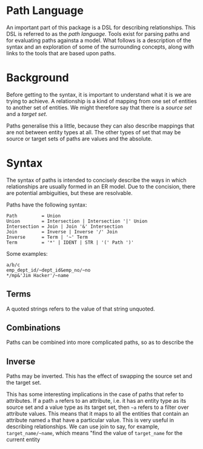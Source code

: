 Path Language
=============

An important part of this package is a DSL for describing relationships. This
DSL is referred to as the *path language*. Tools exist for parsing paths and
for evaluating paths againsta a model. What follows is a description of the 
syntax and an exploration of some of the surrounding concepts, along with links
to the tools that are based upon paths.

Background
==========

Before getting to the syntax, it is important to understand what it is we are
trying to achieve. A relationship is a kind of mapping from one set of entities
to another set of entities. We might therefore say that there is a *source set*
and a *target set*.

Paths generalise this a little, because they can also describe mappings that
are not between entity types at all. The other types of set that may be source
or target sets of paths are values and the absolute.

Syntax
======

The syntax of paths is intended to concisely describe the ways in which
relationships are usually formed in an ER model. Due to the concision, there
are potential ambiguities, but these are resolvable.

Paths have the following syntax:

    Path         = Union
    Union        = Intersection | Intersection '|' Union
    Intersection = Join | Join '&' Intersection
    Join         = Inverse | Inverse '/' Join
    Inverse      = Term | '~' Term
    Term         = '*' | IDENT | STR | '(' Path ')'

Some examples:

    a/b/c
    emp_dept_id/~dept_id&emp_no/~no
    */mp&'Jim Hacker'/~name

Terms
-----

A quoted strings refers to the value of that string unquoted. 

Combinations
------------

Paths can be combined into more complicated paths, so as to describe the

Inverse
-------

Paths may be inverted. This has the effect of swapping the source set and the
target set.

This has some interesting implications in the case of paths that refer to
attributes. If a path `a` refers to an attribute, i.e. it has an entity type
as its source set and a value type as its target set, then `~a` refers to a
filter over attribute values. This means that it maps to all the entities that
contain an attribute named `a` that have a particular value. This is very
useful in describing relationships. We can use join to say, for example,
`target_name/~name`, which means "find the value of `target_name` for the current entity